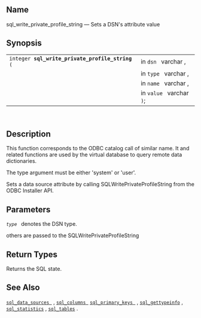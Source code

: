 <div>

<div>

</div>

<div>

## Name

sql_write_private_profile_string — Sets a DSN's attribute value

</div>

<div>

## Synopsis

<div>

|                                                      |                          |
|------------------------------------------------------|--------------------------|
| `integer `**`sql_write_private_profile_string`**` (` | in `dsn ` varchar ,      |
|                                                      | in `type ` varchar ,     |
|                                                      | in `name ` varchar ,     |
|                                                      | in `value ` varchar `)`; |

<div>

 

</div>

</div>

</div>

<div>

## Description

This function corresponds to the ODBC catalog call of similar name. It
and related functions are used by the virtual database to query remote
data dictionaries.

The type argument must be either 'system' or 'user'.

Sets a data source attribute by calling SQLWritePrivateProfileString
from the ODBC Installer API.

</div>

<div>

## Parameters

*`type `* denotes the DSN type.

others are passed to the SQLWritePrivateProfileString

</div>

<div>

## Return Types

Returns the SQL state.

</div>

<div>

## See Also

<a href="fn_sql_data_sources.html" class="link"
title="sql_data_sources"><code
class="function">sql_data_sources </code></a> ,
<a href="fn_sql_columns.html" class="link" title="sql_columns"><code
class="function">sql_columns </code></a>
<a href="fn_sql_primary_keys.html" class="link"
title="sql_primary_keys"><code
class="function">sql_primary_keys </code></a> ,
<a href="fn_sql_gettypeinfo.html" class="link"
title="sql_gettypeinfo"><code
class="function">sql_gettypeinfo</code></a> ,
<a href="fn_sql_statistics.html" class="link"
title="sql_statistics"><code class="function">sql_statistics</code></a>
, <a href="fn_sql_tables.html" class="link" title="sql_tables"><code
class="function">sql_tables</code></a> .

</div>

</div>
